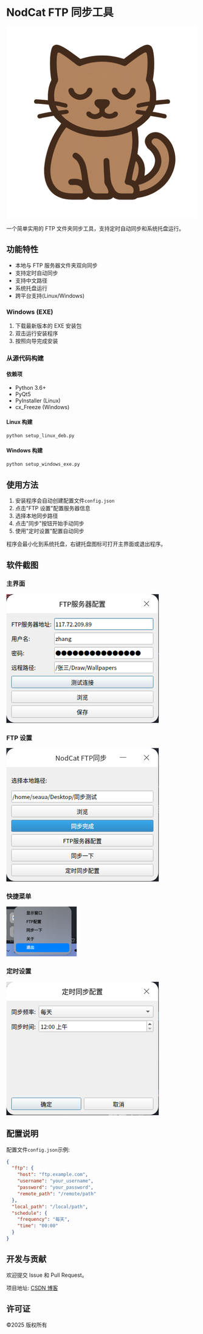 # NodCat FTP 同步工具

![NodCat图标](img/icon.png)

一个简单实用的 FTP 文件夹同步工具，支持定时自动同步和系统托盘运行。

## 功能特性

- 本地与 FTP 服务器文件夹双向同步
- 支持定时自动同步
- 支持中文路径
- 系统托盘运行
- 跨平台支持(Linux/Windows)

### Windows (EXE)

1. 下载最新版本的 EXE 安装包
2. 双击运行安装程序
3. 按照向导完成安装

### 从源代码构建

#### 依赖项

- Python 3.6+
- PyQt5
- PyInstaller (Linux)
- cx_Freeze (Windows)

#### Linux 构建

```bash
python setup_linux_deb.py
```

#### Windows 构建

```bash
python setup_windows_exe.py
```

## 使用方法

1. 安装程序会自动创建配置文件`config.json`
2. 点击"FTP 设置"配置服务器信息
3. 选择本地同步路径
4. 点击"同步"按钮开始手动同步
5. 使用"定时设置"配置自动同步

程序会最小化到系统托盘，右键托盘图标可打开主界面或退出程序。

## 软件截图

### 主界面

![主界面](md/img/1.jpg)

### FTP 设置

![FTP 设置](md/img/2.jpg)

### 快捷菜单

![快捷菜单](md/img/3.jpg)

### 定时设置

![定时设置](md/img/4.jpg)

## 配置说明

配置文件`config.json`示例:

```json
{
  "ftp": {
    "host": "ftp.example.com",
    "username": "your_username",
    "password": "your_password",
    "remote_path": "/remote/path"
  },
  "local_path": "/local/path",
  "schedule": {
    "frequency": "每天",
    "time": "00:00"
  }
}
```

## 开发与贡献

欢迎提交 Issue 和 Pull Request。

项目地址: [CSDN 博客](https://blog.csdn.net/2202_75618418)

## 许可证

©2025 版权所有
